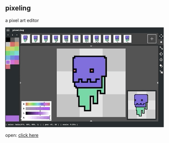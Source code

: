 ## pixeling

a pixel art editor

![example image](/example.gif?v=3)

open: [click here](https://sean-codes.github.io/pixeling/)
